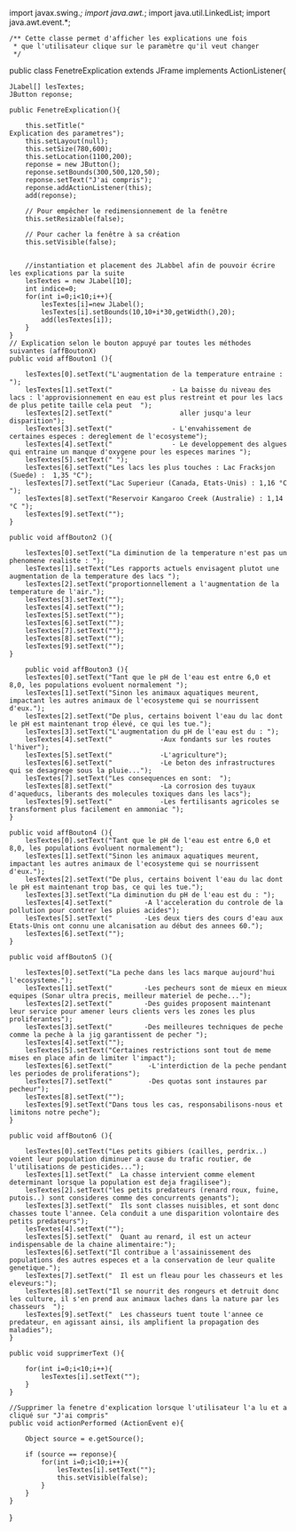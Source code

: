 import javax.swing.*;
import java.awt.*; 
import java.util.LinkedList; 
import java.awt.event.*;

	/** Cette classe permet d'afficher les explications une fois 
	 * que l'utilisateur clique sur le paramètre qu'il veut changer
	 */
	 
public class FenetreExplication extends JFrame implements ActionListener{

	JLabel[] lesTextes;
	JButton reponse;

	public FenetreExplication(){

		this.setTitle("                                                          Explication des parametres");
		this.setLayout(null);
		this.setSize(780,600);
		this.setLocation(1100,200);
		reponse = new JButton();
		reponse.setBounds(300,500,120,50);
		reponse.setText("J'ai compris"); 
		reponse.addActionListener(this);
		add(reponse); 

		// Pour empêcher le redimensionnement de la fenêtre
		this.setResizable(false);

		// Pour cacher la fenêtre à sa création
		this.setVisible(false);
	
	
		//instantiation et placement des JLabbel afin de pouvoir écrire les explications par la suite
		lesTextes = new JLabel[10]; 
		int indice=0;
		for(int i=0;i<10;i++){
			lesTextes[i]=new JLabel();
			lesTextes[i].setBounds(10,10+i*30,getWidth(),20); 
			add(lesTextes[i]);       
		}
	}
	// Explication selon le bouton appuyé par toutes les méthodes suivantes (affBoutonX) 
	public void affBouton1 (){
	
		lesTextes[0].setText("L'augmentation de la temperature entraine : ");
		lesTextes[1].setText("               - La baisse du niveau des lacs : l'approvisionnement en eau est plus restreint et pour les lacs de plus petite taille cela peut  ");
		lesTextes[2].setText("                 aller jusqu'a leur disparition");
		lesTextes[3].setText("               - L'envahissement de certaines especes : dereglement de l'ecosysteme");
		lesTextes[4].setText("               - Le developpement des algues qui entraine un manque d'oxygene pour les especes marines ");
		lesTextes[5].setText(" ");
		lesTextes[6].setText("Les lacs les plus touches : Lac Fracksjon (Suede) :  1,35 °C");					 
		lesTextes[7].setText("Lac Superieur (Canada, Etats-­Unis) : 1,16 °C  ");
		lesTextes[8].setText("Reservoir Kangaroo Creek (Australie) : 1,14 °C ");   
		lesTextes[9].setText("");  
	}

	public void affBouton2 (){
	
		lesTextes[0].setText("La diminution de la temperature n'est pas un phenomene realiste : ");
		lesTextes[1].setText("Les rapports actuels envisagent plutot une augmentation de la temperature des lacs ");
		lesTextes[2].setText("proportionnellement a l'augmentation de la temperature de l'air.");
		lesTextes[3].setText("");
		lesTextes[4].setText("");
		lesTextes[5].setText("");
		lesTextes[6].setText("");
		lesTextes[7].setText("");   
		lesTextes[8].setText("");  
		lesTextes[9].setText("");
	}

		public void affBouton3 (){
		lesTextes[0].setText("Tant que le pH de l'eau est entre 6,0 et 8,0, les populations evoluent normalement ");
	    lesTextes[1].setText("Sinon les animaux aquatiques meurent, impactant les autres animaux de l'ecosysteme qui se nourrissent d'eux.");
	    lesTextes[2].setText("De plus, certains boivent l'eau du lac dont le pH est maintenant trop élevé, ce qui les tue.");
		lesTextes[3].setText("L'augmentation du pH de l'eau est du : ");
		lesTextes[4].setText("            -Aux fondants sur les routes l'hiver");
		lesTextes[5].setText("            -L'agriculture");
		lesTextes[6].setText("            -Le beton des infrastructures qui se desagrege sous la pluie...");
		lesTextes[7].setText("Les consequences en sont:  ");
		lesTextes[8].setText("            -La corrosion des tuyaux d'aqueducs, liberants des molecules toxiques dans les lacs");					 
		lesTextes[9].setText("            -Les fertilisants agricoles se transforment plus facilement en ammoniac ");
	}

	public void affBouton4 (){	
		lesTextes[0].setText("Tant que le pH de l'eau est entre 6,0 et 8,0, les populations évoluent normalement");
	    lesTextes[1].setText("Sinon les animaux aquatiques meurent, impactant les autres animaux de l'ecosysteme qui se nourrissent d'eux.");
	    lesTextes[2].setText("De plus, certains boivent l'eau du lac dont le pH est maintenant trop bas, ce qui les tue.");
		lesTextes[3].setText("La diminution du pH de l'eau est du : ");
		lesTextes[4].setText("        -A l'acceleration du controle de la pollution pour contrer les pluies acides");
		lesTextes[5].setText("        -Les deux tiers des cours d'eau aux Etats-Unis ont connu une alcanisation au début des annees 60.");
		lesTextes[6].setText("");
	}

	public void affBouton5 (){
	
		lesTextes[0].setText("La peche dans les lacs marque aujourd'hui l'ecosysteme.");
		lesTextes[1].setText("        -Les pecheurs sont de mieux en mieux equipes (Sonar ultra precis, meilleur materiel de peche...");
		lesTextes[2].setText("        -Des guides proposent maintenant leur service pour amener leurs clients vers les zones les plus proliferantes");
		lesTextes[3].setText("        -Des meilleures techniques de peche comme la peche à la jig garantissent de pecher ");
		lesTextes[4].setText("");
		lesTextes[5].setText("Certaines restrictions sont tout de meme mises en place afin de limiter l'impact");
		lesTextes[6].setText("         -L'interdiction de la peche pendant les periodes de proliferations");
		lesTextes[7].setText("         -Des quotas sont instaures par pecheur");
		lesTextes[8].setText("");
		lesTextes[9].setText("Dans tous les cas, responsabilisons-nous et limitons notre peche");
	}

	public void affBouton6 (){
	
		lesTextes[0].setText("Les petits gibiers (cailles, perdrix..) voient leur population diminuer a cause du trafic routier, de l'utilisations de pesticides...");
		lesTextes[1].setText("	La chasse intervient comme element determinant lorsque la population est deja fragilisee");
		lesTextes[2].setText("les petits predateurs (renard roux, fuine, putois..) sont consideres comme des concurrents genants");        
		lesTextes[3].setText("	Ils sont classes nuisibles, et sont donc chasses toute l'annee. Cela conduit a une disparition volontaire des petits predateurs");
		lesTextes[4].setText("");
		lesTextes[5].setText("	Quant au renard, il est un acteur indispensable de la chaine alimentaire:");
		lesTextes[6].setText("Il contribue a l'assainissement des populations des autres especes et a la conservation de leur qualite genetique.");
		lesTextes[7].setText("  Il est un fleau pour les chasseurs et les eleveurs:");
		lesTextes[8].setText("Il se nourrit des rongeurs et detruit donc les culture, il s'en prend aux animaux laches dans la nature par les chasseurs  ");
		lesTextes[9].setText("	Les chasseurs tuent toute l'annee ce predateur, en agissant ainsi, ils amplifient la propagation des maladies");
	}

	public void supprimerText (){
	
		for(int i=0;i<10;i++){
			lesTextes[i].setText("");
		}
	}

	//Supprimer la fenetre d'explication lorsque l'utilisateur l'a lu et a cliqué sur "J'ai compris"
	public void actionPerformed (ActionEvent e){

		Object source = e.getSource();
	
		if (source == reponse){	
			for(int i=0;i<10;i++){
				lesTextes[i].setText("");
				this.setVisible(false);
			}
		}
	}
}
